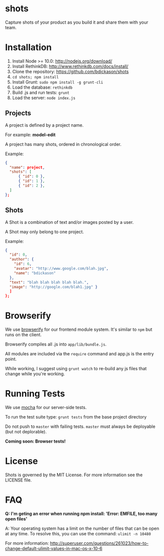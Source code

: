 shots
=====

Capture shots of your product as you build it and share them with your team.

# Installation
1. Install Node >= 10.0: http://nodejs.org/download/
2. Install RethinkDB: http://www.rethinkdb.com/docs/install/
3. Clone the repository: https://github.com/bdickason/shots
4. `cd shots; npm install`
5. Install Grunt: `sudo npm install -g grunt-cli`
6. Load the database: `rethinkdb`
7. Build .js and run tests: `grunt`
8. Load the server: `node index.js`

## Projects

A project is defined by a project name.

For example: **model-edit**

A project has many shots, ordered in chronological order.

Example:

```json
{
  "name": project,
  "shots": [
      { "id": 0 },
      { "id": 1 },
      { "id": 2 },
  ]
};
```

## Shots

A Shot is a combination of text and/or images posted by a user.

A Shot may only belong to one project.

Example:

```json
{
  "id": 0,
  "author": {
    "id": 6,
    "avatar": "http://www.google.com/blah.jpg",
    "name": "bdickason"
  },
  "text": "blah blah blah blah blah.",
  "image": "http://google.com/blah1.jpg" }
  ]
};
```

# Browserify

We use [browserify](http://browserify.org/) for our frontend module system. It's similar to `npm` but runs on the client.

Browserify compiles all .js into `app/lib/bundle.js`.

All modules are included via the `require` command and app.js is the entry point.

While working, I suggest using `grunt watch` to re-build any js files that change while you're working.


# Running Tests

We use [mocha](http://visionmedia.github.io/mocha/) for our server-side tests.

To run the test suite type:
`grunt tests` from the base project directory

Do not push to `master` with failing tests. `master` must always be deployable (but not deplorable).

**Coming soon: Browser tests!**



# License

Shots is governed by the MIT License. For more information see the LICENSE file.


# FAQ

**Q: I'm geting an error when running npm install: 'Error: EMFILE, too many open files'**

A: Your operating system has a limit on the number of files that can be open at any time. To resolve this, you can use the command: `ulimit -n 10480`

For more information: http://superuser.com/questions/261023/how-to-change-default-ulimit-values-in-mac-os-x-10-6